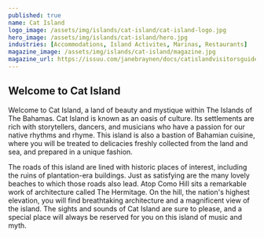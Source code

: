 ```yaml
---
published: true
name: Cat Island
logo_image: /assets/img/islands/cat-island/cat-island-logo.jpg
hero_image: /assets/img/islands/cat-island/hero.jpg
industries: [Accommodations, Island Activites, Marinas, Restaurants]
magazine_image: /assets/img/islands/cat-island/magazine.jpg
magazine_url: https://issuu.com/janebraynen/docs/catislandvisitorsguide2015
---
```


## Welcome to Cat Island

Welcome to Cat Island, a land of beauty and mystique within The Islands of The Bahamas. Cat Island is known as an oasis of culture. Its settlements are rich with storytellers, dancers, and musicians who have a passion for our native rhythms and rhyme. This island is also a bastion of Bahamian cuisine, where you will be treated to delicacies freshly collected from the land and sea, and prepared in a unique fashion.

The roads of this island are lined with historic places of interest, including the ruins of plantation-era buildings. Just as satisfying are the many lovely beaches to which those roads also lead. Atop Como Hill sits a remarkable work of architecture called The Hermitage. On the hill, the nation's highest elevation, you will find breathtaking architecture and a magnificent view of the island. The sights and sounds of Cat Island are sure to please, and a special place will always be reserved for you on this island of music and myth.